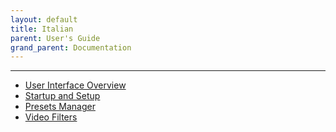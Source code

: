 ```yaml
---
layout: default
title: Italian
parent: User's Guide
grand_parent: Documentation
---
```



---

- [User Interface Overview](1-User_Interface_Overview_it.pdf)  
- [Startup and Setup](2-Startup_and_Setup_it.pdf)
- [Presets Manager](3-Presets_Manager_it.pdf)
- [Video Filters](4-Video_filters_it.pdf)
